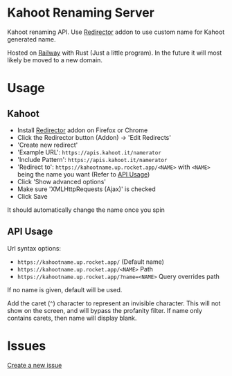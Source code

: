 # Kahoot Renaming Server

Kahoot renaming API. Use [Redirector](https://addons.mozilla.org/en-GB/firefox/addon/redirector/) addon to use custom name for Kahoot generated name.

Hosted on [Railway](https://railway.app) with Rust (Just a little program). In the future it will most likely be moved to a new domain.

# Usage

## Kahoot

- Install [Redirector](https://addons.mozilla.org/en-GB/firefox/addon/redirector/) addon on Firefox or Chrome
- Click the Redirector button (Addon) -> 'Edit Redirects'
- 'Create new redirect'
- 'Example URL': `https://apis.kahoot.it/namerator`
- 'Include Pattern': `https://apis.kahoot.it/namerator`
- 'Redirect to': `https://kahootname.up.rocket.app/<NAME>` with `<NAME>` being the name you want (Refer to [API Usage](#api-usage))
- Click 'Show advanced options'
- Make sure 'XMLHttpRequests (Ajax)' is checked
- Click Save

It should automatically change the name once you spin

## API Usage

Url syntax options:

- `https://kahootname.up.rocket.app/` (Default name)
- `https://kahootname.up.rocket.app/<NAME>` Path
- `https://kahootname.up.rocket.app/?name=<NAME>` Query overrides path

If no name is given, default will be used.

Add the caret (`^`) character to represent an invisible character.
This will not show on the screen, and will bypass the profanity filter.
If name only contains carets, then name will display blank.

# Issues

[Create a new issue](https://github.com/darccyy/kahoot-name/issues/new)
